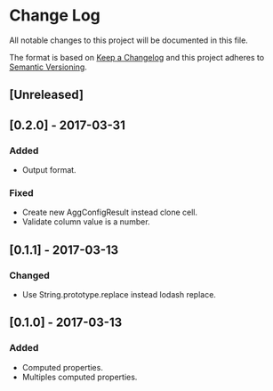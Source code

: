 # Change Log
All notable changes to this project will be documented in this file.

The format is based on [Keep a Changelog](http://keepachangelog.com/)
and this project adheres to [Semantic Versioning](http://semver.org/).

## [Unreleased]

## [0.2.0] - 2017-03-31

### Added
- Output format.

### Fixed
- Create new AggConfigResult instead clone cell.
- Validate column value is a number.

## [0.1.1] - 2017-03-13

### Changed
- Use String.prototype.replace instead lodash replace.

## [0.1.0] - 2017-03-13

### Added
- Computed properties.
- Multiples computed properties.
